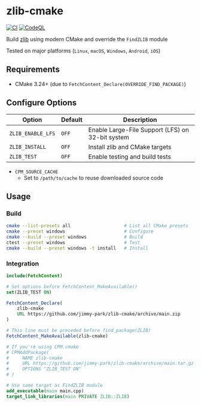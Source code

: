 # zlib-cmake

[![CI](https://github.com/jimmy-park/zlib-cmake/actions/workflows/ci.yaml/badge.svg)](https://github.com/jimmy-park/zlib-cmake/actions/workflows/ci.yaml)
[![CodeQL](https://github.com/jimmy-park/zlib-cmake/actions/workflows/codeql.yaml/badge.svg)](https://github.com/jimmy-park/zlib-cmake/actions/workflows/codeql.yaml)

Build [zlib](https://github.com/madler/zlib) using modern CMake and override the `FindZLIB` module

Tested on major platforms (`Linux`, `macOS`, `Windows`, `Android`, `iOS`)

## Requirements

- CMake 3.24+ (due to `FetchContent_Declare(OVERRIDE_FIND_PACKAGE)`)

## Configure Options

| Option                 | Default | Description                                      |
| ---                    | ---     | ---                                              |
| `ZLIB_ENABLE_LFS`      | `OFF`   | Enable Large-File Support (LFS) on 32-bit system |
| `ZLIB_INSTALL`         | `OFF`   | Install zlib and CMake targets                   |
| `ZLIB_TEST`            | `OFF`   | Enable testing and build tests                   |

- `CPM_SOURCE_CACHE`
  - Set to `/path/to/cache` to reuse downloaded source code

## Usage

### Build

```sh
cmake --list-presets all                    # List all CMake presets
cmake --preset windows                      # Configure
cmake --build --preset windows              # Build
ctest --preset windows                      # Test
cmake --build --preset windows -t install   # Install
```

### Integration

```CMake
include(FetchContent)

# Set options before FetchContent_MakeAvailable()
set(ZLIB_TEST ON)

FetchContent_Declare(
    zlib-cmake
    URL https://github.com/jimmy-park/zlib-cmake/archive/main.zip
)

# This line must be preceded before find_package(ZLIB)
FetchContent_MakeAvailable(zlib-cmake)

# If you're using CPM.cmake
# CPMAddPackage(
#     NAME zlib-cmake
#     URL https://github.com/jimmy-park/zlib-cmake/archive/main.tar.gz
#     OPTIONS "ZLIB_TEST ON"
# )

# Use same target as FindZLIB module
add_executable(main main.cpp)
target_link_libraries(main PRIVATE ZLIB::ZLIB)
```
